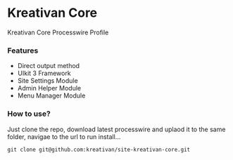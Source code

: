 # Kreativan Core
Kreativan Core Processwire Profile

### Features
* Direct output method
* UIkit 3 Framework
* Site Settings Module
* Admin Helper Module
* Menu Manager Module

### How to use?
Just clone the repo, download latest processwire and uplaod it to the same folder, navigae to the url to run install...
```
git clone git@github.com:kreativan/site-kreativan-core.git
```
